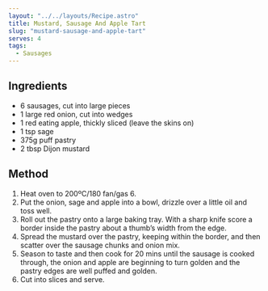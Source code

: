 ```yaml
---
layout: "../../layouts/Recipe.astro"
title: Mustard, Sausage And Apple Tart
slug: "mustard-sausage-and-apple-tart"
serves: 4
tags:
  - Sausages
---
```


## Ingredients

- 6 sausages, cut into large pieces
- 1 large red onion, cut into wedges
- 1 red eating apple, thickly sliced (leave the skins on)
- 1 tsp sage
- 375g puff pastry
- 2 tbsp Dijon mustard

## Method

1. Heat oven to 200ºC/180 fan/gas 6.
1. Put the onion, sage and apple into a bowl, drizzle over a little oil and toss well.
1. Roll out the pastry onto a large baking tray. With a sharp knife score a border inside the pastry about a thumb’s width from the edge.
1. Spread the mustard over the pastry, keeping within the border, and then scatter over the sausage chunks and onion mix.
1. Season to taste and then cook for 20 mins until the sausage is cooked through, the onion and apple are beginning to turn golden and the pastry edges are well puffed and golden.
1. Cut into slices and serve.